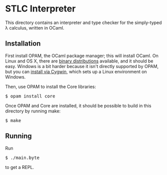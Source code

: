 # STLC Interpreter

This directory contains an interpreter and type checker for the
simply-typed λ calculus, written in OCaml.

## Installation

First install OPAM, the OCaml package manager; this will install OCaml.
On Linux and OS X, there are [binary distributions][OPAM] available, and
it should be easy. Windows is a bit harder because it isn't directly
supported by OPAM, but you can [install via Cygwin][OPAM-Cygwin], which
sets up a Linux environment on Windows.

Then, use OPAM to install the Core libraries:

<pre>
$ opam install core
</pre>

Once OPAM and Core are installed, it should be possible to build in this
directory by running make:

<pre>
$ make
</pre>

## Running

Run

<pre>
$ ./main.byte
</pre>

to get a REPL.

[OPAM]: https://opam.ocaml.org/doc/Install.html

[OPAM-Cygwin]: https://fdopen.github.io/opam-repository-mingw/installation/
